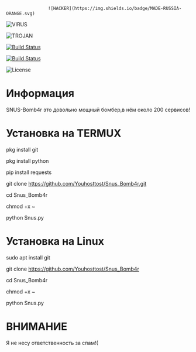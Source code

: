 
                    ![HACKER](https://img.shields.io/badge/MADE-RUSSIA-ORANGE.svg)

![VIRUS](https://img.shields.io/badge/VERSION-1.5-ORANGE.svg)

![TROJAN](https://img.shields.io/badge/License%20-MIT-BLUE.svg)

[![Build Status](https://img.shields.io/github/forks/Youhosttost/Snus_Bomb4r.svg)](https://github.com/Youhosttost/Snus_Bomb4r)

[![Build Status](https://img.shields.io/github/stars/Youhosttost/Snus_Bomb4r.svg)](https://github.com/Youhosttost/Snus_Bomb4r)

![License](https://user-images.githubusercontent.com/79328472/109970745-79b34680-7d06-11eb-8608-cb9fdd7a84cf.jpg)
# Информация
SNUS-Bomb4r это довольно мощный бомбер,в нём около 200 сервисов! 
# Установка на TERMUX
pkg install git

pkg install python

pip install requests

git clone https://github.com/Youhosttost/Snus_Bomb4r.git

cd Snus_Bomb4r

chmod +x ~

python Snus.py
# Установка на Linux
sudo apt install git

git clone https://github.com/Youhosttost/Snus_Bomb4r

cd Snus_Bomb4r 

chmod +x ~

python Snus.py
# ВНИМАНИЕ
Я не несу ответственность за спам!(

